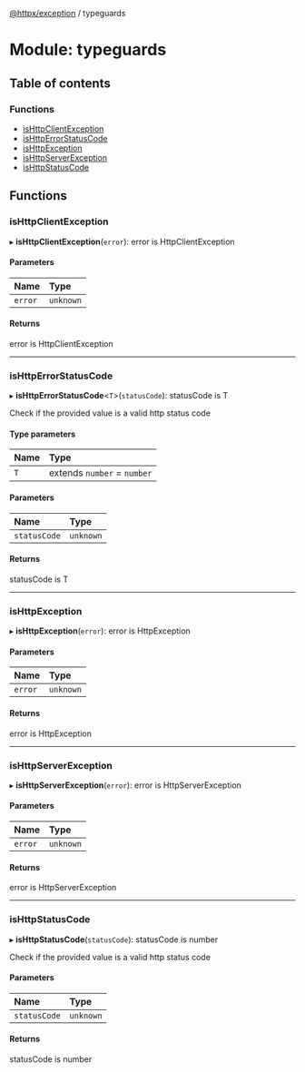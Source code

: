 [@httpx/exception](../README.md) / typeguards

# Module: typeguards

## Table of contents

### Functions

- [isHttpClientException](typeguards.md#ishttpclientexception)
- [isHttpErrorStatusCode](typeguards.md#ishttperrorstatuscode)
- [isHttpException](typeguards.md#ishttpexception)
- [isHttpServerException](typeguards.md#ishttpserverexception)
- [isHttpStatusCode](typeguards.md#ishttpstatuscode)

## Functions

### isHttpClientException

▸ **isHttpClientException**(`error`): error is HttpClientException

#### Parameters

| Name | Type |
| :------ | :------ |
| `error` | `unknown` |

#### Returns

error is HttpClientException

___

### isHttpErrorStatusCode

▸ **isHttpErrorStatusCode**<`T`\>(`statusCode`): statusCode is T

Check if the provided value is a valid http status code

#### Type parameters

| Name | Type |
| :------ | :------ |
| `T` | extends `number` = `number` |

#### Parameters

| Name | Type |
| :------ | :------ |
| `statusCode` | `unknown` |

#### Returns

statusCode is T

___

### isHttpException

▸ **isHttpException**(`error`): error is HttpException

#### Parameters

| Name | Type |
| :------ | :------ |
| `error` | `unknown` |

#### Returns

error is HttpException

___

### isHttpServerException

▸ **isHttpServerException**(`error`): error is HttpServerException

#### Parameters

| Name | Type |
| :------ | :------ |
| `error` | `unknown` |

#### Returns

error is HttpServerException

___

### isHttpStatusCode

▸ **isHttpStatusCode**(`statusCode`): statusCode is number

Check if the provided value is a valid http status code

#### Parameters

| Name | Type |
| :------ | :------ |
| `statusCode` | `unknown` |

#### Returns

statusCode is number
